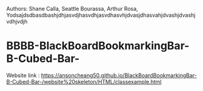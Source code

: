 Authors: Shane Calla, Seattle Bourassa, Arthur Rosa, Yodsajdsdbasdbashjdhjasvdjhasvdhjasvdhasvhjdvasjdhasvahjdvashjdvashjvdhjvdjh



# BBBB-BlackBoardBookmarkingBar-B-Cubed-Bar-

Website link : https://ansoncheang50.github.io/BlackBoardBookmarkingBar-B-Cubed-Bar-/website%20skeleton/HTML/classexample.html
